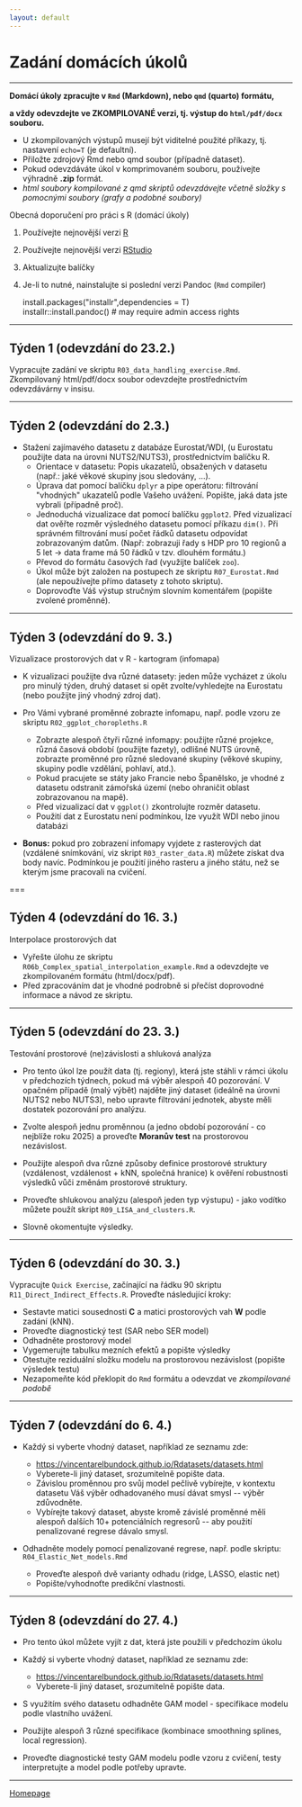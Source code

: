 ```yaml
---
layout: default
---
```

# Zadání domácích úkolů

--- 

**Domácí úkoly zpracujte v `Rmd` (Markdown), nebo `qmd` (quarto) formátu,**   

**a vždy odevzdejte ve ZKOMPILOVANÉ verzi, tj. výstup do `html/pdf/docx` souboru.**  

- U zkompilovaných výstupů musejí být viditelné použité příkazy, tj. nastavení `echo=T` (je defaultní).  
- Přiložte zdrojový Rmd nebo qmd soubor (případně dataset).  
- Pokud odevzdáváte úkol v komprimovaném souboru, používejte výhradně **.zip** formát.
- *html soubory kompilované z qmd skriptů odevzdávejte včetně složky s pomocnými soubory (grafy a podobné soubory)* 


Obecná doporučení pro práci s R (domácí úkoly)

1. Používejte nejnovější verzi [R](https://www.r-project.org/)
2. Používejte nejnovější verzi [RStudio](https://rstudio.com/products/rstudio/)
3. Aktualizujte balíčky
4. Je-li to nutné, nainstalujte si poslední verzi Pandoc (`Rmd` compiler)
  
      install.packages("installr",dependencies = T)  
      installr::install.pandoc() # may require admin access rights  
     

---

## Týden 1 (odevzdání do 23.2.)

Vypracujte zadání ve skriptu `R03_data_handling_exercise.Rmd`.  
Zkompilovaný html/pdf/docx soubor odevzdejte prostřednictvím odevzdávárny v insisu.  


--- 

## Týden 2 (odevzdání do 2.3.)  

* Stažení zajímavého datasetu z databáze Eurostat/WDI, (u Eurostatu použijte data na úrovni NUTS2/NUTS3), prostřednictvím balíčku R.  
    - Orientace v datasetu: Popis ukazatelů, obsažených v datasetu (např.: jaké věkové skupiny jsou sledovány, ...).  
    - Úprava dat pomocí balíčku `dplyr` a pipe operátoru: filtrování "vhodných" ukazatelů podle Vašeho uvážení. Popište, jaká data jste vybrali (případně proč).  
    - Jednoduchá vizualizace dat pomocí balíčku `ggplot2`. Před vizualizací dat ověřte rozměr výsledného datasetu pomocí příkazu `dim()`. Při správném filtrování musí počet řádků datasetu odpovídat zobrazovaným datům. (Např: zobrazuji řady s HDP pro 10 regionů a 5 let -> data frame má 50 řádků v tzv. dlouhém formátu.)
    - Převod do formátu časových řad (využijte balíček `zoo`).  
    - Úkol může být založen na postupech ze skriptu `R07_Eurostat.Rmd` (ale nepoužívejte přímo datasety z tohoto skriptu).  
    - Doprovoďte Váš výstup stručným slovním komentářem (popište zvolené proměnné).  

---

## Týden 3 (odevzdání do 9. 3.)

Vizualizace prostorových dat v R - kartogram (infomapa)

* K vizualizaci použijte dva různé datasety: jeden může vycházet z úkolu pro minulý týden, druhý dataset si opět zvolte/vyhledejte na Eurostatu (nebo použijte jiný vhodný zdroj dat).

* Pro Vámi vybrané proměnné zobrazte infomapu, např. podle vzoru ze skriptu `R02_ggplot_choropleths.R`   
    + Zobrazte alespoň čtyři různé infomapy: použijte různé projekce, různá časová období (použijte fazety), odlišné NUTS úrovně, zobrazte proměnné pro různé sledované skupiny (věkové skupiny, skupiny podle vzdělání, pohlaví, atd.).  
    + Pokud pracujete se státy jako Francie nebo Španělsko, je vhodné z datasetu odstranit zámořská území (nebo ohraničit oblast zobrazovanou na mapě). 
    + Před vizualizací dat v `ggplot()` zkontrolujte rozměr datasetu.
    + Použití dat z Eurostatu není podmínkou, lze využít WDI nebo jinou databázi

+ **Bonus:** pokud pro zobrazení infomapy vyjdete z rasterových dat (vzdálené snímkování, viz skript `R03_raster_data.R`) můžete získat dva body navíc. Podmínkou je použití jiného rasteru a jiného státu, než se kterým jsme pracovali na cvičení.


===  

## Týden 4 (odevzdání do 16. 3.)

Interpolace prostorových dat

* Vyřešte úlohu ze skriptu `R06b_Complex_spatial_interpolation_example.Rmd` a odevzdejte ve zkompilovaném formátu (html/docx/pdf).  
* Před zpracováním dat je vhodné podrobně si přečíst doprovodné informace a návod ze skriptu.

---  

## Týden 5 (odevzdání do 23. 3.)

Testování prostorové (ne)závislosti a shluková analýza    

* Pro tento úkol lze použít data (tj. regiony), která jste stáhli v rámci úkolu v předchozích týdnech, pokud má výběr alespoň 40 pozorování. V opačném případě (malý výbět) najděte jiný dataset (ideálně na úrovni NUTS2 nebo NUTS3), nebo upravte filtrování jednotek, abyste měli dostatek pozorování pro analýzu.  

+ Zvolte alespoň jednu proměnnou (a jedno období pozorování - co nejblíže roku 2025) a proveďte **Moranův test** na prostorovou nezávislost.  

+ Použijte alespoň dva různé způsoby definice prostorové struktury (vzdálenost, vzdálenost + kNN, společná hranice) k ověření robustnosti výsledků vůči změnám prostorové struktury.  

+ Proveďte shlukovou analýzu (alespoň jeden typ výstupu) - jako vodítko můžete použít skript `R09_LISA_and_clusters.R`.  

+ Slovně okomentujte výsledky.  



--- 

## Týden 6 (odevzdání do 30. 3.) 

Vypracujte `Quick Exercise`, začínající na řádku 90 skriptu `R11_Direct_Indirect_Effects.R`. 
Proveďte následující kroky:

- Sestavte matici sousednosti **C** a matici prostorových vah **W** podle zadání (kNN).  
- Proveďte diagnostický test (SAR nebo SER model)  
- Odhadněte prostorový model  
- Vygemerujte tabulku mezních efektů a popište výsledky  
- Otestujte reziduální složku modelu na prostorovou nezávislost (popište výsledek testu)  
- Nezapomeňte kód překlopit do `Rmd` formátu a odevzdat ve *zkompilované podobě*   

--- 

## Týden 7 (odevzdání do 6. 4.)

*  Každý si vyberte vhodný dataset, například ze seznamu zde:  
    + https://vincentarelbundock.github.io/Rdatasets/datasets.html  
    + Vyberete-li jiný dataset, srozumitelně popište data.  
    + Závislou proměnnou pro svůj model pečlivě vybírejte, v kontextu datasetu Váš výběr odhadovaného musí dávat smysl -- výběr zdůvodněte.  
    + Vybírejte takový dataset, abyste kromě závislé proměnné měli alespoň dalších 10+ potenciálních regresorů -- aby použití penalizované regrese dávalo smysl.  

* Odhadněte modely pomocí penalizované regrese, např. podle skriptu: `R04_Elastic_Net_models.Rmd`  
    * Proveďte alespoň dvě varianty odhadu (ridge, LASSO, elastic net)  
    * Popište/vyhodnoťte predikční vlastnosti.  

--- 

## Týden 8 (odevzdání do 27. 4.)

* Pro tento úkol můžete vyjít z dat, která jste použili v předchozím úkolu   
*  Každý si vyberte vhodný dataset, například ze seznamu zde:  
    + https://vincentarelbundock.github.io/Rdatasets/datasets.html
    + Vyberete-li jiný dataset, srozumitelně popište data.
      
* S využitím svého datasetu odhadněte GAM model - specifikace modelu podle vlastního uvážení.  
* Použijte alespoň 3 různé specifikace (kombinace smoothning splines, local regression).  
* Proveďte diagnostické testy GAM modelu podle vzoru z cvičení, testy interpretujte a model podle potřeby upravte.  


---  

[Homepage](https://formanektomas.github.io/4EK417/)
